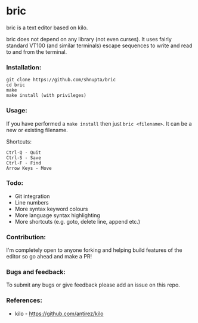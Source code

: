 # bric
bric is a text editor based on kilo.

bric does not depend on any library (not even curses). It uses fairly standard VT100 (and similar terminals) escape sequences to write and read to and from the terminal.


### Installation:
```
git clone https://github.com/shnupta/bric
cd bric
make
make install (with privileges)
```

### Usage:
If you have performed a `make install` then just `bric <filename>`. It can be a new or existing filename. 

Shortcuts:
```
Ctrl-Q - Quit 
Ctrl-S - Save 
Ctrl-F - Find 
Arrow Keys - Move
```

### Todo:
- Git integration
- Line numbers
- More syntax keyword colours
- More language syntax highlighting
- More shortcuts (e.g. goto, delete line, append etc.)

### Contribution:
I'm completely open to anyone forking and helping build features of the editor so go ahead and make a PR!

### Bugs and feedback:
To submit any bugs or give feedback please add an issue on this repo.

### References:
- kilo - https://github.com/antirez/kilo

